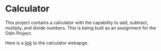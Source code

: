 # Calculator

This project contains a calculator with the capability to add, subtract, multiply, and divide numbers. This is being built as an assignment for the Odin Project.

Here is a [link](https://mmrupard.github.io/Calculator/) to the calculator webapge.
